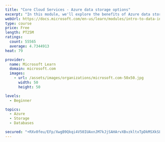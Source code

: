 ```yaml
---
title: "Core Cloud Services - Azure data storage options"
excerpt: "In this module, we'll explore the benefits of Azure data storage services versus on-premises storage."
webUrl: https://docs.microsoft.com/en-us/learn/modules/intro-to-data-in-azure/
type: course
price: Free
length: PT25M
ratings:
  count: 55565
  average: 4.7344913
heat: 79

provider:
  name: Microsoft Learn
  domain: microsoft.com
  images:
    - url: /assets/images/organizations/microsoft.com-50x50.jpg
      width: 50
      height: 50

levels:
  - Beginner

topics:
  - Azure
  - Storage
  - Databases

secured: "+RXv0feu/EFp/XwgB9Qkqi4V50IUAxnJM7kJjSAHArvXBvzkltxTpDkMSXkSLP8qQIlAdcmOSWppB8hw5iZjBbwB39Euv2s0+1H6gL8zd6KGCcpbktZiDEHHDvkjhjHrlMmWsPdH96tn0rkeQr/C5PxQZ73p9xu6Cyp5n4UfC6QJb7SLMnk+JRx6ZORSfzaafsmnsJsv+odkn5+cTCRInP8p1w4o/YYYwrpdxz+kk6wAOCW07xEaeCuVDlsoHB6fopYmde3R590pFarmF2rG73cDKxqH2EFpR+EPZjKjSDZRhB/9UVQIRLzQ6chDdml4DIieUR9pwJiNemdw9b5lnL5/qQHiiUlEARjSX+wouYHnVNPo9wrL8FUSi9sfYMXEO3yVbaaqMTDABOjP9c0YffzdmWN1ZSE0YHIBFboMIXJQGN0akRsM8lz2Blb6y3Qg;2hAtih17HPrkWa5SdbE5tA=="
---
```


